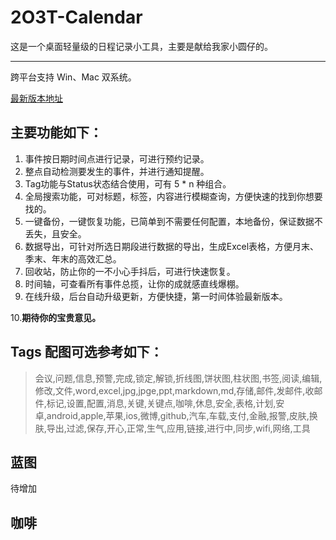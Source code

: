 # 2O3T-Calendar
这是一个桌面轻量级的日程记录小工具，主要是献给我家小圆仔的。

---

跨平台支持 Win、Mac 双系统。

[最新版本地址](https://github.com/zyao89/2O3T-Calendar/releases)

## 主要功能如下：

1. 事件按日期时间点进行记录，可进行预约记录。
2. 整点自动检测要发生的事件，并进行通知提醒。
3. Tag功能与Status状态结合使用，可有 5 * n 种组合。
4. 全局搜索功能，可对标题，标签，内容进行模糊查询，方便快速的找到你想要找的。
5. 一键备份，一键恢复功能，已简单到不需要任何配置，本地备份，保证数据不丢失，且安全。
6. 数据导出，可针对所选日期段进行数据的导出，生成Excel表格，方便月末、季末、年末的高效汇总。
7. 回收站，防止你的一不小心手抖后，可进行快速恢复。
8. 时间轴，可查看所有事件总揽，让你的成就感直线爆棚。
9. 在线升级，后台自动升级更新，方便快捷，第一时间体验最新版本。

10.**期待你的宝贵意见。**

## Tags 配图可选参考如下：

> 会议,问题,信息,预警,完成,锁定,解锁,折线图,饼状图,柱状图,书签,阅读,编辑,修改,文件,word,excel,jpg,jpge,ppt,markdown,md,存储,邮件,发邮件,收邮件,标记,设置,配置,消息,关键,关键点,咖啡,休息,安全,表格,计划,安卓,android,apple,苹果,ios,微博,github,汽车,车载,支付,金融,报警,皮肤,换肤,导出,过滤,保存,开心,正常,生气,应用,链接,进行中,同步,wifi,网络,工具


## 蓝图

待增加

## 咖啡
  
  
